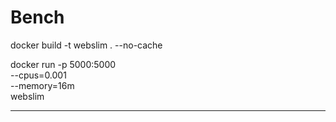 # Bench

docker build -t webslim . --no-cache

docker run -p 5000:5000 \
  --cpus=0.001 \
  --memory=16m \
  webslim

---
